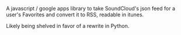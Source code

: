A javascript / google apps library to take SoundCloud's json feed for a user's Favorites and convert it to RSS, readable in itunes.

Likely being shelved in favor of a rewrite in Python.
